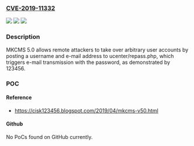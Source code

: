### [CVE-2019-11332](https://cve.mitre.org/cgi-bin/cvename.cgi?name=CVE-2019-11332)
![](https://img.shields.io/static/v1?label=Product&message=n%2Fa&color=blue)
![](https://img.shields.io/static/v1?label=Version&message=n%2Fa&color=blue)
![](https://img.shields.io/static/v1?label=Vulnerability&message=n%2Fa&color=brighgreen)

### Description

MKCMS 5.0 allows remote attackers to take over arbitrary user accounts by posting a username and e-mail address to ucenter/repass.php, which triggers e-mail transmission with the password, as demonstrated by 123456.

### POC

#### Reference
- https://cisk123456.blogspot.com/2019/04/mkcms-v50.html

#### Github
No PoCs found on GitHub currently.

